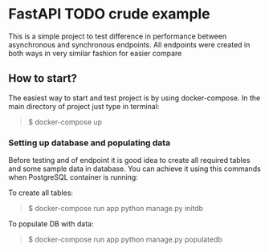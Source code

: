 # FastAPI TODO crude example

This is a simple project to test difference in performance between asynchronous and synchronous endpoints. All endpoints
were created in both ways in very similar fashion for easier compare

## How to start?
The easiest way to start and test project is by using docker-compose. In the main directory of project just type
in terminal:

> $ docker-compose up

### Setting up database and populating data
Before testing and of endpoint it is good idea to create all required tables and some sample data in database. You
can achieve it using this commands when PostgreSQL container is running:

To create all tables:
> $ docker-compose run app python manage.py initdb 

To populate DB with data:
> $ docker-compose run app python manage.py populatedb
